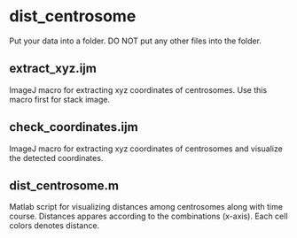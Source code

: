 # dist_centrosome

Put your data into a folder. DO NOT put any other files into the folder.

## extract_xyz.ijm

ImageJ macro for extracting xyz coordinates of centrosomes.
Use this macro first for stack image.



## check_coordinates.ijm

ImageJ macro for extracting xyz coordinates of centrosomes and visualize the detected coordinates. 



 ## dist_centrosome.m

Matlab script for visualizing distances among centrosomes along with time course.
Distances appares according to the combinations (x-axis).
Each cell colors denotes distance.



